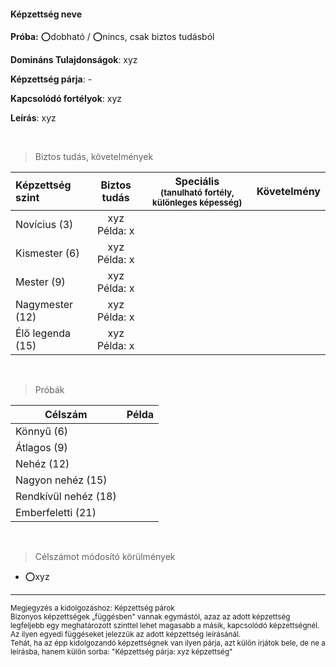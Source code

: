 #### Képzettség neve

**Próba:** ⭕dobható / ⭕nincs, csak biztos tudásból

**Domináns Tulajdonságok**: xyz

**Képzettség párja**: -

**Kapcsolódó fortélyok**: xyz

**Leírás**: xyz

<br />

> Biztos tudás, követelmények

| Képzettség szint | Biztos tudás  | Speciális <br /> <sub>(tanulható fortély, különleges  képesség)</sub> | Követelmény |
| :----- | :-----: | :-----: | :-----: |
| Novícius (3)     | xyz <br /> Példa: x |  |  |
| Kismester (6)    | xyz <br /> Példa: x  |  |  |
| Mester (9)       | xyz <br /> Példa: x  |  |  |
| Nagymester (12)  | xyz <br /> Példa: x  |  |  |
| Élő legenda (15) | xyz <br /> Példa: x  |  |  |

<br />

> Próbák

| Célszám | Példa  |
| ----------- | :-----------: |
| Könnyű       (6)  | |
| Átlagos      (9)  | |
| Nehéz        (12) | |
| Nagyon nehéz (15) | |
| Rendkívül nehéz (18) | |
| Emberfeletti (21) | |

<br />

> Célszámot módosító körülmények

- ⭕xyz

---

<sub>
Megjegyzés a kidolgozáshoz: Képzettség párok<br />Bizonyos képzettségek „függésben" vannak egymástól, azaz az adott képzettség legfeljebb egy meghatározott szinttel lehet magasabb a másik, kapcsolódó képzettségnél. Az ilyen egyedi függéseket jelezzük az adott képzettség leírásánál.<br />Tehát, ha az épp kidolgozandó képzettségnek van ilyen párja, azt külön írjátok bele, de ne a leírásba, hanem külön sorba: "Képzettség párja: xyz képzettség"
</sub>
